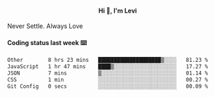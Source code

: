 <h4 style="text-align: center;">Hi 👋, I'm Levi</h4>  Never Settle. Always Love
<!---<img align="right" alt="Coding" width="300" src="https://i.pinimg.com/originals/81/17/8b/81178b47a8598f0c81c4799f2cdd4057.gif"></p> --->

#### Coding status last week ⌨️

<!--START_SECTION:waka-->

```txt
Other        8 hrs 23 mins   ████████████████████▒░░░░   81.23 %
JavaScript   1 hr 47 mins    ████▒░░░░░░░░░░░░░░░░░░░░   17.27 %
JSON         7 mins          ▒░░░░░░░░░░░░░░░░░░░░░░░░   01.14 %
CSS          1 min           ░░░░░░░░░░░░░░░░░░░░░░░░░   00.27 %
Git Config   0 secs          ░░░░░░░░░░░░░░░░░░░░░░░░░   00.09 %
```

<!--END_SECTION:waka-->
